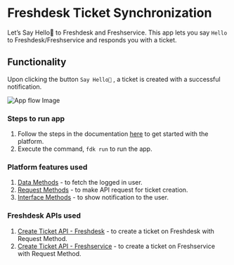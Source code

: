 # Freshdesk Ticket Synchronization

Let’s Say Hello👋 to Freshdesk and Freshservice.
This app lets you say `Hello` to Freshdesk/Freshservice and responds you with a ticket.

## Functionality

Upon clicking the button `Say Hello👋` , a ticket is created with a successful notification.

![ App flow Image](screenshots/app-flow-freshdesk.png "Text to show on mouseover")

### Steps to run app

1. Follow the steps in the documentation [here](https://developer.freshdesk.com/v2/docs/quick-start) to get started with the platform.
2. Execute the command, `fdk run` to run the app.

### Platform features used

1. [Data Methods](https://developer.freshdesk.com/v2/docs/data-methods/) - to fetch the logged in user.
2. [Request Methods](https://developer.freshdesk.com/v2/docs/request-method/) - to make API request for ticket creation.
3. [Interface Methods](https://developer.freshdesk.com/v2/docs/interface-methods/) - to show notification to the user.

### Freshdesk APIs used

1. [Create Ticket API - Freshdesk](https://developer.freshdesk.com/api/#create_ticket) - to create a ticket on Freshdesk with Request Method.
2. [Create Ticket API - Freshservice](https://api.freshservice.com/#create_ticket) - to create a ticket on Freshservice with Request Method.
